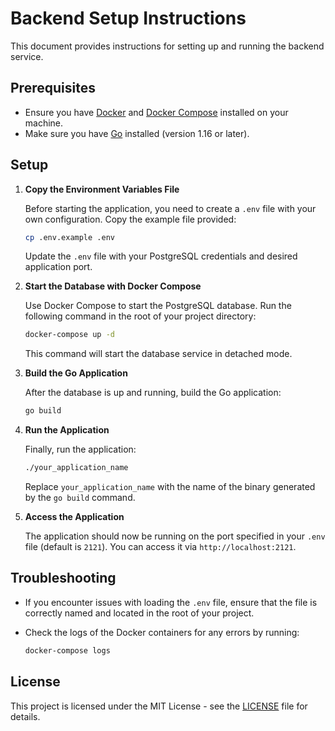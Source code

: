 # Backend Setup Instructions

This document provides instructions for setting up and running the backend service.

## Prerequisites

- Ensure you have [Docker](https://www.docker.com/get-started) and [Docker Compose](https://docs.docker.com/compose/) installed on your machine.
- Make sure you have [Go](https://golang.org/dl/) installed (version 1.16 or later).

## Setup

1. **Copy the Environment Variables File**

   Before starting the application, you need to create a `.env` file with your own configuration. Copy the example file provided:

   ```bash
   cp .env.example .env
   ```

   Update the `.env` file with your PostgreSQL credentials and desired application port.

2. **Start the Database with Docker Compose**

   Use Docker Compose to start the PostgreSQL database. Run the following command in the root of your project directory:

   ```bash
   docker-compose up -d
   ```

   This command will start the database service in detached mode.

3. **Build the Go Application**

   After the database is up and running, build the Go application:

   ```bash
   go build
   ```

4. **Run the Application**

   Finally, run the application:

   ```bash
   ./your_application_name
   ```

   Replace `your_application_name` with the name of the binary generated by the `go build` command.

5. **Access the Application**

   The application should now be running on the port specified in your `.env` file (default is `2121`). You can access it via `http://localhost:2121`.

## Troubleshooting

- If you encounter issues with loading the `.env` file, ensure that the file is correctly named and located in the root of your project.
- Check the logs of the Docker containers for any errors by running:

   ```bash
   docker-compose logs
   ```

## License

This project is licensed under the MIT License - see the [LICENSE](LICENSE) file for details.